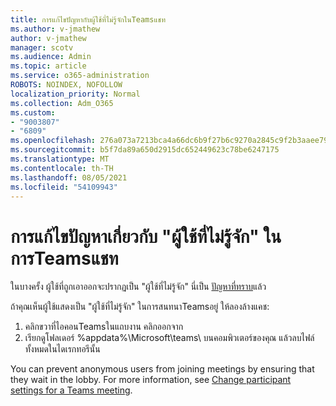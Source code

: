 ```yaml
---
title: การแก้ไขปัญหากับผู้ใช้ที่ไม่รู้จักในTeamsแชท
ms.author: v-jmathew
author: v-jmathew
manager: scotv
ms.audience: Admin
ms.topic: article
ms.service: o365-administration
ROBOTS: NOINDEX, NOFOLLOW
localization_priority: Normal
ms.collection: Adm_O365
ms.custom:
- "9003807"
- "6809"
ms.openlocfilehash: 276a073a7213bca4a66dc6b9f27b6c9270a2845c9f2b3aaee791ce28f17e9a75
ms.sourcegitcommit: b5f7da89a650d2915dc652449623c78be6247175
ms.translationtype: MT
ms.contentlocale: th-TH
ms.lasthandoff: 08/05/2021
ms.locfileid: "54109943"
---
```

# <a name="resolving-issue-with-unknown-user-in-teams-chat"></a>การแก้ไขปัญหาเกี่ยวกับ "ผู้ใช้ที่ไม่รู้จัก" ในการTeamsแชท

ในบางครั้ง ผู้ใช้ที่ถูกเอาออกจะปรากฏเป็น "ผู้ใช้ที่ไม่รู้จัก" นี่เป็น [ปัญหาที่ทราบ](https://docs.microsoft.com/microsoftteams/troubleshoot/known-issues/removed-user-appears-as-unknown)แล้ว

ถ้าคุณเห็นผู้ใช้แสดงเป็น "ผู้ใช้ที่ไม่รู้จัก" ในการสนทนาTeamsอยู่ ให้ลองล้างแคช:

1.  คลิกขวาที่ไอคอนTeamsในแถบงาน คลิกออกจาก
2.  เรียกดูโฟลเดอร์ %appdata%\Microsoft\teams\ บนคอมพิวเตอร์ของคุณ แล้วลบไฟล์ทั้งหมดในไดเรกทอรีนั้น

You can prevent anonymous users from joining meetings by ensuring that they wait in the lobby. For more information, see [Change participant settings for a Teams meeting](https://support.microsoft.com/office/change-participant-settings-for-a-teams-meeting-53261366-dbd5-45f9-aae9-a70e6354f88e).
